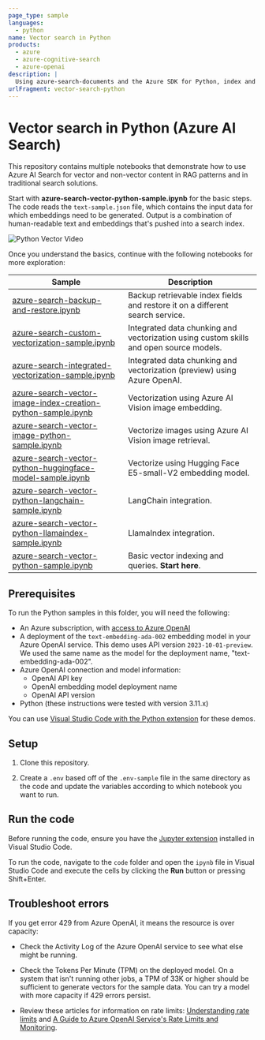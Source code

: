 ```yaml
---
page_type: sample
languages:
  - python
name: Vector search in Python
products:
  - azure
  - azure-cognitive-search
  - azure-openai
description: |
  Using azure-search-documents and the Azure SDK for Python, index and query vectors in a RAG pattern or a traditional search solution.
urlFragment: vector-search-python
---
```


# Vector search in Python (Azure AI Search)

This repository contains multiple notebooks that demonstrate how to use Azure AI Search for vector and non-vector content in RAG patterns and in traditional search solutions.

Start with **azure-search-vector-python-sample.ipynb** for the basic steps. The code reads the `text-sample.json` file, which contains the input data for which embeddings need to be generated. Output is a combination of human-readable text and embeddings that's pushed into a search index.

![Python Vector Video](https://github.com/Azure/cognitive-search-vector-pr/blob/main/demo-python/data/images/python-vector-video.gif?raw=true)

Once you understand the basics, continue with the following notebooks for more exploration:

| Sample | Description |
|--------|-------------|
| [azure-search-backup-and-restore.ipynb](./code/azure-search-backup-and-restore.ipynb) | Backup retrievable index fields and restore it on a different search service. |
| [azure-search-custom-vectorization-sample.ipynb](./code/custom-embeddings/azure-search-custom-vectorization-sample.ipynb) | Integrated data chunking and vectorization using custom skills and open source models. |
| [azure-search-integrated-vectorization-sample.ipynb](./code/azure-search-integrated-vectorization-sample.ipynb) | Integrated data chunking and vectorization (preview) using Azure OpenAI. |
| [azure-search-vector-image-index-creation-python-sample.ipynb](./code/azure-search-vector-image-index-creation-python-sample.ipynb) | Vectorization using Azure AI Vision image embedding. |
| [azure-search-vector-image-python-sample.ipynb](./code/azure-search-vector-image-python-sample.ipynb)  | Vectorize images using Azure AI Vision image retrieval. |
| [azure-search-vector-python-huggingface-model-sample.ipynb](./code/azure-search-vector-python-huggingface-model-sample.ipynb)  | Vectorize using Hugging Face E5-small-V2 embedding model. |
| [azure-search-vector-python-langchain-sample.ipynb](./code/azure-search-vector-python-langchain-sample.ipynb) | LangChain integration. |
| [azure-search-vector-python-llamaindex-sample.ipynb](./code/azure-search-vector-python-llamaindex-sample.ipynb) | LlamaIndex integration. |
| [azure-search-vector-python-sample.ipynb](./code/azure-search-vector-python-sample.ipynb) | Basic vector indexing and queries. **Start here**. |

## Prerequisites

To run the Python samples in this folder, you will need the following:

- An Azure subscription, with [access to Azure OpenAI](https://aka.ms/oai/access)
- A deployment of the `text-embedding-ada-002` embedding model in your Azure OpenAI service. This demo uses API version `2023-10-01-preview`. We used the same name as the model for the deployment name, "text-embedding-ada-002".
- Azure OpenAI connection and model information:
  - OpenAI API key
  - OpenAI embedding model deployment name
  - OpenAI API version
- Python (these instructions were tested with version 3.11.x)

You can use [Visual Studio Code with the Python extension](https://code.visualstudio.com/docs/python/python-tutorial) for these demos.

## Setup

1. Clone this repository.

1. Create a `.env` based off of the `.env-sample` file in the same directory as the code and update the variables according to which notebook you want to run.

## Run the code

Before running the code, ensure you have the [Jupyter extension](https://marketplace.visualstudio.com/items?itemName=ms-toolsai.jupyter) installed in Visual Studio Code.

To run the code, navigate to the `code` folder and open the `ipynb` file in Visual Studio Code and execute the cells by clicking the **Run** button or pressing Shift+Enter.

## Troubleshoot errors

If you get error 429 from Azure OpenAI, it means the resource is over capacity:

- Check the Activity Log of the Azure OpenAI service to see what else might be running.

- Check the Tokens Per Minute (TPM) on the deployed model. On a system that isn't running other jobs, a TPM of 33K or higher should be sufficient to generate vectors for the sample data. You can try a model with more capacity if 429 errors persist.

- Review these articles for information on rate limits: [Understanding rate limits](https://learn.microsoft.com/azure/ai-services/openai/how-to/quota?tabs=rest#understanding-rate-limits) and [A Guide to Azure OpenAI Service's Rate Limits and Monitoring](https://clemenssiebler.com/posts/understanding-azure-openai-rate-limits-monitoring/).
